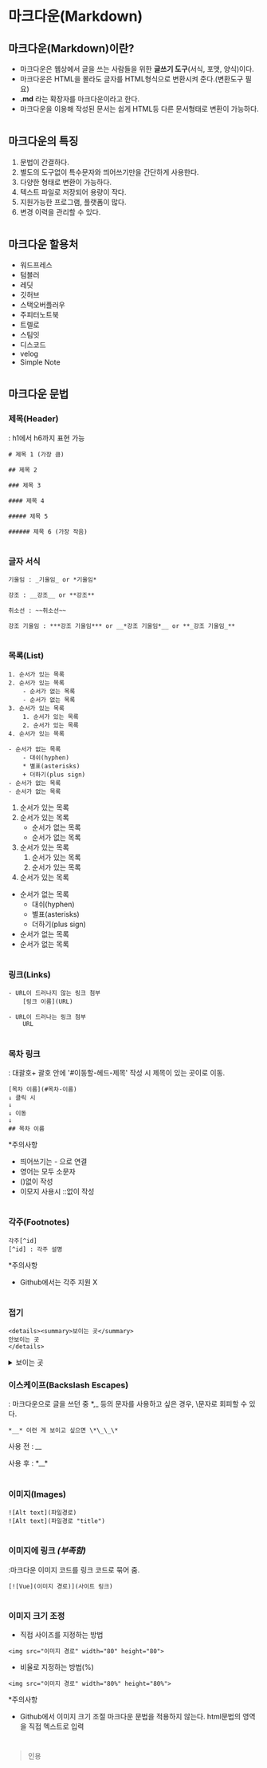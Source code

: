 # 마크다운(Markdown)

## 마크다운(Markdown)이란?
- 마크다운은 웹상에서 글을 쓰는 사람들을 위한 **글쓰기 도구**(서식, 포맷, 양식)이다.
- 마크다운은 HTML을 몰라도 글자를 HTML형식으로 변환시켜 준다.(변환도구 필요)
- **.md** 라는 확장자를 마크다운이라고 한다.
- 마크다운을 이용해 작성된 문서는 쉽게 HTML등 다른 문서형태로 변환이 가능하다.
#

## 마크다운의 특징
1. 문법이 간결하다.
2. 별도의 도구없이 특수문자와 띄어쓰기만을 간단하게 사용한다.
3. 다양한 형태로 변환이 가능하다.
4. 텍스트 파일로 저장되어 용량이 작다.
5. 지원가능한 프로그램, 플랫폼이 많다.
6. 변경 이력을 관리할 수 있다.
#

## 마크다운 할용처
- 워드프레스
- 텀블러
- 레딧
- 깃허브
- 스택오버플러우
- 주피터노트북
- 트렐로
- 스팀잇
- 디스코드
- velog
- Simple Note
#

## 마크다운 문법

### **제목(Header)**

: h1에서 h6까지 표현 가능

```
# 제목 1 (가장 큼)

## 제목 2

### 제목 3

#### 제목 4

##### 제목 5

###### 제목 6 (가장 작음)
```
#

### **글자 서식**

```
기울임 : _기울임_ or *기울임*

강조 : __강조__ or **강조**

취소선 : ~~취소선~~

강조 기울임 : ***강조 기울임*** or __*강조 기울임*__ or **_강조 기울임_**
```
#

### **목록(List)**

```
1. 순서가 있는 목록
2. 순서가 있는 목록
    - 순서가 없는 목록
    - 순서가 없는 목록
3. 순서가 있는 목록
    1. 순서가 있는 목록
    2. 순서가 있는 목록
4. 순서가 있는 목록

- 순서가 없는 목록
    - 대쉬(hyphen)
    * 별표(asterisks)
    + 더하기(plus sign)
- 순서가 없는 목록
- 순서가 없는 목록
```
1. 순서가 있는 목록
2. 순서가 있는 목록
    - 순서가 없는 목록
    - 순서가 없는 목록
3. 순서가 있는 목록
    1. 순서가 있는 목록
    2. 순서가 있는 목록
4. 순서가 있는 목록

- 순서가 없는 목록
    - 대쉬(hyphen)
    * 별표(asterisks)
    + 더하기(plus sign)
- 순서가 없는 목록
- 순서가 없는 목록
#

### **링크(Links)**
```
- URL이 드러나지 않는 링크 첨부
    [링크 이름](URL)

- URL이 드러나는 링크 첨부
    URL 
```
#

### **목차 링크**
: 대괄호+ 괄호 안에 '#이동할-헤드-제목' 작성 시 제목이 있는 곳이로 이동.

```
[목차 이름](#목차-이름)
↓ 클릭 시
↓
↓ 이동
↓
## 목차 이름
```
*주의사항
- 띄어쓰기는 - 으로 연결
- 영어는 모두 소문자
- ()없이 작성
- 이모지 사용시 ::없이 작성
#

### **각주(Footnotes)**

```
각주[^id]
[^id] : 각주 설명
```
*주의사항
- Github에서는 각주 지원 X
#

### **접기**

```
<details><summary>보이는 곳</summary>
안보이는 곳
</details>
```

<details><summary>보이는 곳</summary>
안보이는 곳
</details>

### **이스케이프(Backslash Escapes)**

: 마크다운으로 글을 쓰던 중 *,_ 등의 문자를 사용하고 싶은 경우, \문자로 회피할 수 있다.

```
*__* 이런 게 보이고 싶으면 \*\_\_\*
```
사용 전 : *__* 

사용 후 : \*\_\_\*
#

### **이미지(Images)**

```
![Alt text](파일경로)
![Alt text](파일경로 "title")
```
#

### **이미지에 링크** *(부족함)*
:마크다운 이미지 코드를 링크 코드로 묶어 줌.

```
[![Vue](이미지 경로)](사이트 링크)
```
#

### **이미지 크기 조정**

- 직접 사이즈를 지정하는 방법

```
<img src="이미지 경로" width="80" height="80">
```
-  비율로 지정하는 방법(%)
```
<img src="이미지 경로" width="80%" height="80%">
```

*주의사항
- Github에서 이미지 크기 조절 마크다운 문법을 적용하지 않는다.
html문법의 <img>영역을 직접 멕스트로 입력
#














>인용


